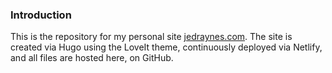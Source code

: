 ### Introduction

This is the repository for my personal site [jedraynes.com](jedraynes.com). The site is created via Hugo using the LoveIt theme, continuously deployed via Netlify, and all files are hosted here, on GitHub.

